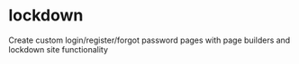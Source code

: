 # lockdown
Create custom login/register/forgot password pages with page builders and lockdown site functionality
